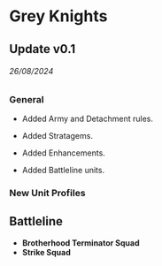 # Grey Knights

## Update v0.1
###### 26/08/2024
### General

* Added Army and Detachment rules.

* Added Stratagems.

* Added Enhancements.

* Added Battleline units.

### New Unit Profiles

## Battleline
* **Brotherhood Terminator Squad**
* **Strike Squad**
